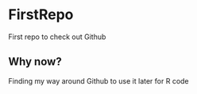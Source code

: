 # FirstRepo
First repo to check out Github
## Why now?
Finding my way around Github to use it later for R code
